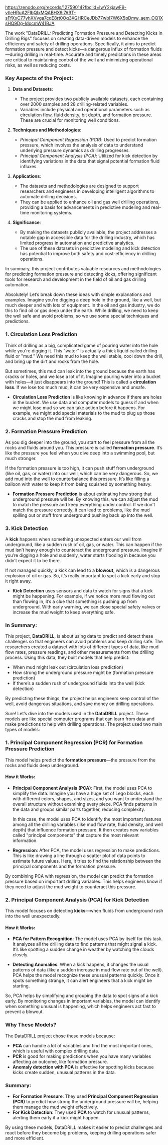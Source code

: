 https://zenodo.org/records/12759014?fbclid=IwY2xjawF9-vtleHRuA2FlbQIxMQABHX6i7A9T-sFfXxC77yhXVvga7cqE8rt0Oq3XGHRCeJDb77wbI7W6X5pDmw_aem_OQ1XsHQ9Dg-IdocmW41BJA

The work "DataDRILL: Predicting Formation Pressure and Detecting Kicks in Drilling Rigs" focuses on creating data-driven models to enhance the efficiency and safety of drilling operations. Specifically, it aims to predict formation pressure and detect kicks—a dangerous influx of formation fluids—during drilling in real-time. Accurate and timely predictions in these areas are critical to maintaining control of the well and minimizing operational risks, as well as reducing costs.

### Key Aspects of the Project:

1. **Data and Datasets**:
   - The project provides two publicly available datasets, each containing over 2000 samples and 28 drilling-related variables. 
   - Variables include physical and operational parameters such as circulation flow, fluid density, bit depth, and formation pressure. These are crucial for monitoring well conditions.

2. **Techniques and Methodologies**:
   - *Principal Component Regression (PCR)*: Used to predict formation pressure, which involves the analysis of data to understand underlying pressure dynamics as drilling progresses.
   - *Principal Component Analysis (PCA)*: Utilized for kick detection by identifying variations in the data that signal potential formation fluid influxes.

3. **Applications**:
   - The datasets and methodologies are designed to support researchers and engineers in developing intelligent algorithms to automate drilling decisions.
   - They can be applied to enhance oil and gas well drilling operations, providing a basis for advancements in predictive modeling and real-time monitoring systems.

4. **Significance**:
   - By making the datasets publicly available, the project addresses a notable gap in accessible data for the drilling industry, which has limited progress in automation and predictive analytics.
   - The use of these datasets in predictive modeling and kick detection has potential to improve both safety and cost-efficiency in drilling operations.

In summary, this project contributes valuable resources and methodologies for predicting formation pressure and detecting kicks, offering significant tools for research and development in the field of oil and gas drilling automation.



Absolutely! Let’s break down these ideas with simple explanations and examples. Imagine you're digging a deep hole in the ground, like a well, but much deeper and with lots of equipment. In the oil and gas industry, we do this to find oil or gas deep under the earth. While drilling, we need to keep the well safe and avoid problems, so we use some special techniques and predictions.

### 1. **Circulation Loss Prediction**
Think of drilling as a big, complicated game of pouring water into the hole while you're digging it. This "water" is actually a thick liquid called drilling fluid or "mud." We need this mud to keep the well stable, cool down the drill, and bring up the dirt and rocks from the hole. 

But sometimes, this mud can leak into the ground because the earth has cracks or holes, and we lose a lot of it. Imagine pouring water into a bucket with holes—it just disappears into the ground! This is called a **circulation loss**. If we lose too much mud, it can be very expensive and unsafe.

- **Circulation Loss Prediction** is like knowing in advance if there are holes in the bucket. We use data and computer models to guess if and when we might lose mud so we can take action before it happens. For example, we might add special materials to the mud to plug up those cracks and stop the mud from leaking.

### 2. **Formation Pressure Prediction**
As you dig deeper into the ground, you start to feel pressure from all the rocks and fluids around you. This pressure is called **formation pressure**. It’s like the pressure you feel when you dive deep into a swimming pool, but much stronger.

If the formation pressure is too high, it can push stuff from underground (like oil, gas, or water) into our well, which can be very dangerous. So, we add mud into the well to counterbalance this pressure. It’s like filling a balloon with water to keep it from being squished by something heavy.

- **Formation Pressure Prediction** is about estimating how strong that underground pressure will be. By knowing this, we can adjust the mud to match the pressure and keep everything under control. If we don't match the pressure correctly, it can lead to problems, like the mud spilling out or stuff from underground pushing back up into the well.

### 3. **Kick Detection**
A **kick** happens when something unexpected enters our well from underground, like a sudden rush of oil, gas, or water. This can happen if the mud isn’t heavy enough to counteract the underground pressure. Imagine if you’re digging a hole and suddenly, water starts flooding in because you didn’t expect it to be there.

If not managed quickly, a kick can lead to a **blowout**, which is a dangerous explosion of oil or gas. So, it’s really important to spot a kick early and stop it right away.

- **Kick Detection** uses sensors and data to watch for signs that a kick might be happening. For example, if we notice more mud flowing out than flowing in, it’s a clue that something is pushing up from underground. With early warning, we can close special safety valves or increase the mud weight to keep everything safe.

### In Summary:
This project, **DataDRILL**, is about using data to predict and detect these challenges so that engineers can avoid problems and keep drilling safe. The researchers created a dataset with lots of different types of data, like mud flow rates, pressure readings, and other measurements from the drilling process. Using this data, they built models that help predict:
   - When mud might leak out (circulation loss prediction)
   - How strong the underground pressure might be (formation pressure prediction)
   - If there’s a sudden rush of underground fluids into the well (kick detection)

By predicting these things, the project helps engineers keep control of the well, avoid dangerous situations, and save money on drilling operations.



Sure! Let’s dive into the models used in the **DataDRILL** project. These models are like special computer programs that can learn from data and make predictions to help with drilling operations. The project used two main types of models:

### 1. **Principal Component Regression (PCR) for Formation Pressure Prediction**
This model helps predict the **formation pressure**—the pressure from the rocks and fluids deep underground.

#### How it Works:
- **Principal Component Analysis (PCA)**: First, the model uses PCA to simplify the data. Imagine you have a huge set of Lego blocks, each with different colors, shapes, and sizes, and you want to understand the overall structure without examining every piece. PCA finds patterns in the data and groups similar parts together, reducing complexity.
  
  In this case, the model uses PCA to identify the most important features among all the drilling variables (like mud flow rate, fluid density, and well depth) that influence formation pressure. It then creates new variables called "principal components" that capture the most relevant information.

- **Regression**: After PCA, the model uses regression to make predictions. This is like drawing a line through a scatter plot of data points to estimate future values. Here, it tries to find the relationship between the principal components and the formation pressure.

By combining PCA with regression, the model can predict the formation pressure based on important drilling variables. This helps engineers know if they need to adjust the mud weight to counteract this pressure.

### 2. **Principal Component Analysis (PCA) for Kick Detection**
This model focuses on detecting **kicks**—when fluids from underground rush into the well unexpectedly.

#### How it Works:
- **PCA for Pattern Recognition**: The model uses PCA by itself for this task. It analyzes all the drilling data to find patterns that might signal a kick. It’s like spotting a sudden change in weather by watching the clouds closely.

- **Detecting Anomalies**: When a kick happens, it changes the usual patterns of data (like a sudden increase in mud flow rate out of the well). PCA helps the model recognize these unusual patterns quickly. Once it spots something strange, it can alert engineers that a kick might be starting.

So, PCA helps by simplifying and grouping the data to spot signs of a kick early. By monitoring changes in important variables, the model can identify when something unusual is happening, which helps engineers act fast to prevent a blowout.

### Why These Models?
The DataDRILL project chose these models because:
   - **PCA** can handle a lot of variables and find the most important ones, which is useful with complex drilling data.
   - **PCR** is good for making predictions when you have many variables affecting an outcome, like formation pressure.
   - **Anomaly detection with PCA** is effective for spotting kicks because kicks create sudden, unusual patterns in the data.

### Summary:
- **For Formation Pressure**: They used **Principal Component Regression (PCR)** to predict how strong the underground pressure will be, helping them manage the mud weight effectively.
- **For Kick Detection**: They used **PCA** to watch for unusual patterns, alerting them early if a kick might happen.

By using these models, DataDRILL makes it easier to predict challenges and react before they become big problems, keeping drilling operations safer and more efficient.
